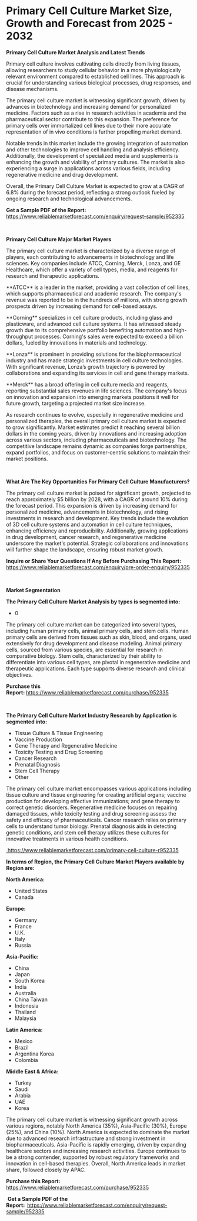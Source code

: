 <p><h1>Primary Cell Culture Market Size, Growth and Forecast from 2025 - 2032</h1></p><p><strong>Primary Cell Culture Market Analysis and Latest Trends</strong></p>
<p><p>Primary cell culture involves cultivating cells directly from living tissues, allowing researchers to study cellular behavior in a more physiologically relevant environment compared to established cell lines. This approach is crucial for understanding various biological processes, drug responses, and disease mechanisms.</p><p>The primary cell culture market is witnessing significant growth, driven by advances in biotechnology and increasing demand for personalized medicine. Factors such as a rise in research activities in academia and the pharmaceutical sector contribute to this expansion. The preference for primary cells over immortalized cell lines due to their more accurate representation of in vivo conditions is further propelling market demand.</p><p>Notable trends in this market include the growing integration of automation and other technologies to improve cell handling and analysis efficiency. Additionally, the development of specialized media and supplements is enhancing the growth and viability of primary cultures. The market is also experiencing a surge in applications across various fields, including regenerative medicine and drug development.</p><p>Overall, the Primary Cell Culture Market is expected to grow at a CAGR of 6.8% during the forecast period, reflecting a strong outlook fueled by ongoing research and technological advancements.</p></p>
<p><strong>Get a Sample PDF of the Report:&nbsp;</strong> <a href="https://www.reliablemarketforecast.com/enquiry/request-sample/952335?utm_campaign=3493&utm_medium=2&utm_source=Github&utm_content=ia&utm_term=17042025&utm_id=primary-cell-culture">https://www.reliablemarketforecast.com/enquiry/request-sample/952335</a></p>
<p>&nbsp;</p>
<p><strong>Primary Cell Culture Major Market Players</strong></p>
<p><p>The primary cell culture market is characterized by a diverse range of players, each contributing to advancements in biotechnology and life sciences. Key companies include ATCC, Corning, Merck, Lonza, and GE Healthcare, which offer a variety of cell types, media, and reagents for research and therapeutic applications.</p><p>**ATCC** is a leader in the market, providing a vast collection of cell lines, which supports pharmaceutical and academic research. The company's revenue was reported to be in the hundreds of millions, with strong growth prospects driven by increasing demand for cell-based assays.</p><p>**Corning** specializes in cell culture products, including glass and plasticware, and advanced cell culture systems. It has witnessed steady growth due to its comprehensive portfolio benefiting automation and high-throughput processes. Corning's sales were expected to exceed a billion dollars, fueled by innovations in materials and technology.</p><p>**Lonza** is prominent in providing solutions for the biopharmaceutical industry and has made strategic investments in cell culture technologies. With significant revenue, Lonza’s growth trajectory is powered by collaborations and expanding its services in cell and gene therapy markets.</p><p>**Merck** has a broad offering in cell culture media and reagents, reporting substantial sales revenues in life sciences. The company's focus on innovation and expansion into emerging markets positions it well for future growth, targeting a projected market size increase.</p><p>As research continues to evolve, especially in regenerative medicine and personalized therapies, the overall primary cell culture market is expected to grow significantly. Market estimates predict it reaching several billion dollars in the coming years, driven by innovations and increasing adoption across various sectors, including pharmaceuticals and biotechnology. The competitive landscape remains dynamic as companies forge partnerships, expand portfolios, and focus on customer-centric solutions to maintain their market positions.</p></p>
<p>&nbsp;</p>
<p><strong>What Are The Key Opportunities For Primary Cell Culture Manufacturers?</strong></p>
<p><p>The primary cell culture market is poised for significant growth, projected to reach approximately $5 billion by 2028, with a CAGR of around 10% during the forecast period. This expansion is driven by increasing demand for personalized medicine, advancements in biotechnology, and rising investments in research and development. Key trends include the evolution of 3D cell culture systems and automation in cell culture techniques, enhancing efficiency and reproducibility. Additionally, growing applications in drug development, cancer research, and regenerative medicine underscore the market's potential. Strategic collaborations and innovations will further shape the landscape, ensuring robust market growth.</p></p>
<p><strong>Inquire or Share Your Questions If Any Before Purchasing This Report:</strong> <a href="https://www.reliablemarketforecast.com/enquiry/pre-order-enquiry/952335?utm_campaign=3493&utm_medium=2&utm_source=Github&utm_content=ia&utm_term=17042025&utm_id=primary-cell-culture">https://www.reliablemarketforecast.com/enquiry/pre-order-enquiry/952335</a></p>
<p>&nbsp;</p>
<p><strong>Market Segmentation</strong></p>
<p><strong>The Primary Cell Culture Market Analysis by types is segmented into:</strong></p>
<p><ul><li>0</li></ul></p>
<p><p>The primary cell culture market can be categorized into several types, including human primary cells, animal primary cells, and stem cells. Human primary cells are derived from tissues such as skin, blood, and organs, used extensively for drug development and disease modeling. Animal primary cells, sourced from various species, are essential for research in comparative biology. Stem cells, characterized by their ability to differentiate into various cell types, are pivotal in regenerative medicine and therapeutic applications. Each type supports diverse research and clinical objectives.</p></p>
<p><strong>Purchase this Report:&nbsp;</strong><a href="https://www.reliablemarketforecast.com/purchase/952335?utm_campaign=3493&utm_medium=2&utm_source=Github&utm_content=ia&utm_term=17042025&utm_id=primary-cell-culture">https://www.reliablemarketforecast.com/purchase/952335</a></p>
<p>&nbsp;</p>
<p><strong>The Primary Cell Culture Market Industry Research by Application is segmented into:</strong></p>
<p><ul><li>Tissue Culture & Tissue Engineering</li><li>Vaccine Production</li><li>Gene Therapy and Regenerative Medicine</li><li>Toxicity Testing and Drug Screening</li><li>Cancer Research</li><li>Prenatal Diagnosis</li><li>Stem Cell Therapy</li><li>Other</li></ul></p>
<p><p>The primary cell culture market encompasses various applications including tissue culture and tissue engineering for creating artificial organs; vaccine production for developing effective immunizations; and gene therapy to correct genetic disorders. Regenerative medicine focuses on repairing damaged tissues, while toxicity testing and drug screening assess the safety and efficacy of pharmaceuticals. Cancer research relies on primary cells to understand tumor biology. Prenatal diagnosis aids in detecting genetic conditions, and stem cell therapy utilizes these cultures for innovative treatments in various health conditions.</p></p>
<p><a href="https://www.reliablemarketforecast.com/primary-cell-culture-r952335?utm_campaign=3493&utm_medium=2&utm_source=Github&utm_content=ia&utm_term=17042025&utm_id=primary-cell-culture">&nbsp;https://www.reliablemarketforecast.com/primary-cell-culture-r952335</a></p>
<p><strong>In terms of Region, the Primary Cell Culture Market Players available by Region are:</strong></p>
<p>
    <p> <strong> North America: </strong>
        <ul>
            <li>United States</li>
            <li>Canada</li>
        </ul>
        </p> 
    <p> <strong> Europe: </strong>
        <ul>
            <li>Germany</li>
            <li>France</li>
            <li>U.K.</li>
            <li>Italy</li>
            <li>Russia</li>
        </ul>
        </p> 
    <p> <strong> Asia-Pacific: </strong>
        <ul>
            <li>China</li>
            <li>Japan</li>
            <li>South Korea</li>
            <li>India</li>
            <li>Australia</li>
            <li>China Taiwan</li>
            <li>Indonesia</li>
            <li>Thailand</li>
            <li>Malaysia</li>
        </ul>
        </p> 
    <p> <strong> Latin America: </strong>
        <ul>
            <li>Mexico</li>
            <li>Brazil</li>
            <li>Argentina Korea</li>
            <li>Colombia</li>
        </ul>
        </p> 
    <p> <strong> Middle East & Africa: </strong>
        <ul>
            <li>Turkey</li>
            <li>Saudi</li>
            <li>Arabia</li>
            <li>UAE</li>
            <li>Korea</li>
        </ul>
    </p>
    </p>
<p><p>The primary cell culture market is witnessing significant growth across various regions, notably North America (35%), Asia-Pacific (30%), Europe (25%), and China (10%). North America is expected to dominate the market due to advanced research infrastructure and strong investment in biopharmaceuticals. Asia-Pacific is rapidly emerging, driven by expanding healthcare sectors and increasing research activities. Europe continues to be a strong contender, supported by robust regulatory frameworks and innovation in cell-based therapies. Overall, North America leads in market share, followed closely by APAC.</p></p>
<p><strong>Purchase this Report: </strong><a href="https://www.reliablemarketforecast.com/purchase/952335?utm_campaign=3493&utm_medium=2&utm_source=Github&utm_content=ia&utm_term=17042025&utm_id=primary-cell-culture">https://www.reliablemarketforecast.com/purchase/952335</a></p>
<p>&nbsp;<strong>Get a Sample PDF of the Report:&nbsp;&nbsp;</strong><a href="https://www.reliablemarketforecast.com/enquiry/request-sample/952335?utm_campaign=3493&utm_medium=2&utm_source=Github&utm_content=ia&utm_term=17042025&utm_id=primary-cell-culture">https://www.reliablemarketforecast.com/enquiry/request-sample/952335</a></p>
<p><strong></strong></p>
<p><p></p><p></p><p></p></p>